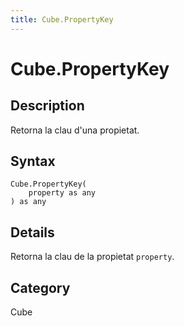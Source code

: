 ```yaml
---
title: Cube.PropertyKey
---
```


# Cube.PropertyKey


## Description

Retorna la clau d&#39;una propietat.


## Syntax

```powerquery
Cube.PropertyKey(
    property as any
) as any
```


## Details

Retorna la clau de la propietat <code>property</code>.



## Category
Cube
